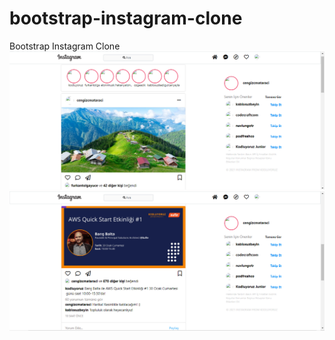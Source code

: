 # bootstrap-instagram-clone
Bootstrap Instagram Clone
![instagram1](assets/instagram1.png)
![instagram2](assets/instagram2.png)


